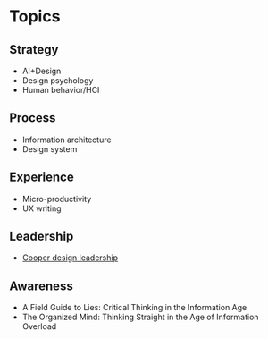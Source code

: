 # Topics

## Strategy
  - AI+Design
  - Design psychology
  - Human behavior/HCI

## Process
  - Information architecture
  - Design system

## Experience
  - Micro-productivity
  - UX writing

## Leadership
  - [Cooper design leadership](https://www.cooper.com/courses/design-leadership/)

## Awareness
  - A Field Guide to Lies: Critical Thinking in the Information Age
  - The Organized Mind: Thinking Straight in the Age of Information Overload